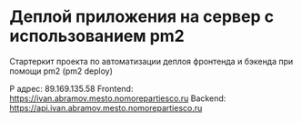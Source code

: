 # Деплой приложения на сервер с использованием pm2

Стартеркит проекта по автоматизации деплоя фронтенда и бэкенда при помощи pm2 (pm2 deploy)

P адрес: 89.169.135.58
Frontend: https://ivan.abramov.mesto.nomorepartiesco.ru
Backend: https://api.ivan.abramov.mesto.nomorepartiesco.ru
